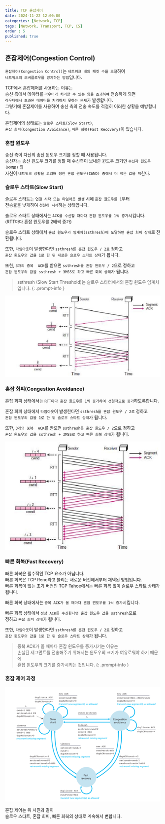 ```yaml
---
title: TCP 혼잡제어
date: 2024-11-22 12:00:00
categories: [Network, TCP]
tags: [Network, Transport, TCP, CS]
order : 5
published: true
---
```


## 혼잡제어(Congestion Control)

`혼잡제어(Congestion Control)`는 `네트워크 내의 패킷 수를 조절`하여   
`네트워크의 오버플로우를 방지하는 방법`입니다.  

TCP에서 혼잡제어를 사용하는 이유는   
송신 측에서 데이터를 `라우터가 처리할 수 있는 양을 초과하여` 전송하게 되면  
`라우터에서 초과된 데이터를 처리하지 못하는 문제`가 발생합니다.  
그렇기에 혼잡제어를 사용하여 송신 측의 전송 속도를 적절히 이러한 상황을 예방합니다.  

혼잡제어의 상태로는 `슬로우 스타트(Slow Start)`,   
`혼잡 회피(Congestion Avoidance)`, `빠른 회복(Fast Recovery)`이 있습니다.  

### 혼잡 윈도우

송신 측이 자신의 송신 윈도우 크기를 정할 때 사용됩니다.     
송신자는 송신 윈도우 크기를 정할 때 수신측이 보내준 윈도우 크기인 `수신자 윈도우(RWND)` 와   
자신이 `네트워크 상황을 고려해 정한 혼잡 윈도우(CWND) 중에서 더 작은 값을 택`한다.

### 슬로우 스타트(Slow Start)

슬로우 스타트는 `연결 시작 또는 타임아웃 발생` 시에 `혼잡 윈도우를 1`부터   
전송률을 낮게하여 `천천히 시작`하는 상태입니다.  

슬로우 스타트 상태에서는 `ACK를 수신할 때마다 혼잡 윈도우를 1씩 증가`시킵니다.  
(RTT마다 혼잡 윈도우를 2배씩 증가)

슬로우 스타트 상태에서 
`혼잡 윈도우가 임계치(ssthresh)에 도달하면 혼잡 회피 상태`로 전환됩니다.  

또한, `타임아웃`이 발생한다면 `ssthresh를 혼잡 윈도우 / 2로` 정하고  
`혼잡 윈도우의 값을 1로 한 뒤 새로운 슬로우 스타트 상태`가 됩니다.  

또한, `3개의 중복  ACK`를 받으면 `ssthresh를 혼잡 윈도우 / 2`으로 정하고   
`혼잡 윈도우의 값을 ssthresh + 3MSS로 하고 빠른 회복 상태`가 됩니다.

<!-- markdownlint-capture -->
<!-- markdownlint-disable -->
> ssthresh (Slow Start Threshold)는 슬로우 스타터에서의 혼잡 윈도우 임계치입니다.
{: .prompt-info }
<!-- markdownlint-restore -->

![Desktop View](/assets/img/TCP/tcp_congestion_control_slow_start.png)

### 혼잡 회피(Congestion Avoidance)

혼잡 회피 상태에서는 `RTT마다 혼잡 윈도우를 1씩 증가하여 선형적으로 증가`하도록합니다.  

혼잡 회피 상태에서 `타임아웃`이 발생한다면 `ssthresh를 혼잡 윈도우 / 2로` 정하고  
`혼잡 윈도우의 값을 1로 한 뒤 슬로우 스타트 상태`가 됩니다.  

또한, `3개의 중복  ACK`를 받으면 `ssthresh를 혼잡 윈도우 / 2`으로 정하고   
`혼잡 윈도우의 값을 ssthresh + 3MSS로 하고 빠른 회복 상태`가 됩니다.

![Desktop View](/assets/img/TCP/tcp_congestion_control_congestion_control.png)

### 빠른 회복(Fast Recovery)

빠른 회복은 필수적인 TCP 요소가 아닙니다.  
빠른 회복은 TCP Reno라고 불리는 새로운 버전에서부터 채택된 방법입니다.  
빠른 회복이 없는 초기 버전인 TCP Tahoe에서는 빠른 회복 없이 슬로우 스타트 상태가 됩니다.  

빠른 회복 상태에서는 `중복 ACK가 올 때마다 혼잡 윈도우를 1씩 증가`시킵니다.

빠른 회복 상태에서 `정상 ACK를 수신한다면 혼잡 윈도우 값을 ssthresh`으로   
정하고 `혼잡 회피 상태`가 됩니다.  

또한, `타임아웃`이 발생한다면 `ssthresh를 혼잡 윈도우 / 2로` 정하고  
`혼잡 윈도우의 값을 1로 한 뒤 슬로우 스타트 상태`가 됩니다.  

<!-- markdownlint-capture -->
<!-- markdownlint-disable -->
> 중복 ACK가 올 때마다 혼잡 윈도우를 증가시키는 이유는  
손실된 세그먼트를 전송해주기 위해서는 윈도우의 크기가 여유로워야 하기 때문에  
혼잡 윈도우의 크기를 증가시키는 것입니다.
{: .prompt-info }
<!-- markdownlint-restore -->

### 혼잡 제어 과정

![Desktop View](/assets/img/TCP/tcp_congestion_control_process.png)


혼잡 제어는 위 사진과 같이  
슬로우 스타트, 혼잡 회피, 빠른 회복의 상태로 계속해서 변합니다.